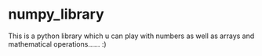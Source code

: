 # numpy_library
This is a python library which u can play with numbers as well as arrays and mathematical operations...... :)

